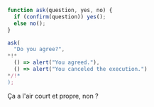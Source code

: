
```js run
function ask(question, yes, no) {
  if (confirm(question)) yes();
  else no();
}

ask(
  "Do you agree?",
*!*
  () => alert("You agreed."),
  () => alert("You canceled the execution.")
*/!*
);
```

Ça a l'air court et propre, non ?
